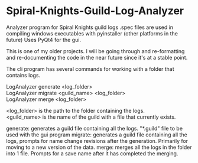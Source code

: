 # Spiral-Knights-Guild-Log-Analyzer
Analyzer program for Spiral Knights guild logs
.spec files are used in compiling windows executables with pyinstaller (other platforms in the future)
Uses PyQt4 for the gui.

This is one of my older projects.  I will be going through and re-formatting and re-documenting the code in the near future since it's at a stable point.

The cli program has several commands for working with a folder that contains logs.

LogAnalyzer generate \<log_folder\> <br>
LogAnalyzer migrate \<guild_name\> \<log_folder\><br>
LogAnalyzer merge \<log_folder\> <br>

\<log_folder\> is the path to the folder containing the logs. <br>
\<guild_name\> is the name of the guild with a file that currently exists.<br>

generate: generates a guild file containing all the logs. "*.guild" file to be used with the gui program
migrate: generates a guild file containing all the logs, prompts for name change revisions after the generation.  Primarily for moving to a new version of the data.
merge: merges all the logs in the folder into 1 file. Prompts for a save name after it has completed the merging.

